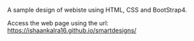 A sample design of webiste using HTML, CSS and BootStrap4.

Access the web page using the url: https://ishaankalra16.github.io/smartdesigns/

